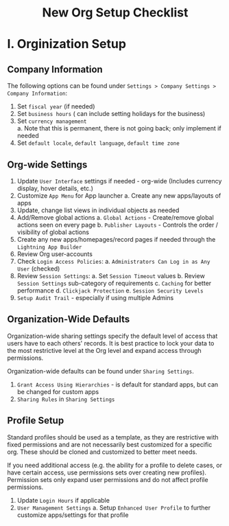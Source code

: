 <h1 style=text-align:center>New Org Setup Checklist</h1>

# I. Orginization Setup

## Company Information

The following options can be found under `Settings > Company Settings > Company Information`:

1. Set `fiscal year` (if needed)
2. Set `business hours` ( can include setting holidays for the business)
3. Set `currency management`  
   a. Note that this is permanent, there is not going back; only implement if needed
4. Set `default locale`, `default language`, `default time zone`

## Org-wide Settings

1. Update `User Interface` settings if needed - org-wide (Includes currency display, hover details, etc.)
2. Customize `App Menu` for App launcher
   a. Create any new apps/layouts of apps
3. Update, change list views in individual objects as needed
4. Add/Remove global actions
   a. `Global Actions` - Create/remove global actions seen on every page
   b. `Publisher Layouts` - Controls the order / visibility of global actions
5. Create any new apps/homepages/record pages if needed through the `Lightning App Builder`
6. Review Org user-accounts
7. Check `Login Access Policies`:
   a. `Administrators Can Log in as Any User` (checked)
8. Review `Session Settings`:
   a. Set `Session Timeout` values
   b. Review `Session Settings` sub-category of requirements
   c. `Caching` for better performance
   d. `Clickjack Protection`
   e. `Session Security Levels`
9. `Setup Audit Trail` - especially if using multiple Admins

## Organization-Wide Defaults

Organization-wide sharing settings specify the default level of access that users have to each others' records. It is best practice to lock your data to the most restrictive level at the Org level and expand access through permissions.

Organization-wide defaults can be found under `Sharing Settings`.

1. `Grant Access Using Hierarchies` - is default for standard apps, but can be changed for custom apps
2. `Sharing Rules` in `Sharing Settings` 

## Profile Setup

Standard profiles should be used as a template, as they are restrictive with fixed permissions and are not necessarily best customized for a specific org. These should be cloned and customized to better meet needs.

If you need additional access (e.g. the ability for a profile to delete cases, or have certain access, use permissions sets over creating new profiles). Permission sets only expand user permissions and do not affect profile permissions.

1. Update `Login Hours` if applicable
2. `User Management Settings`
   a. Setup `Enhanced User Profile` to further customize apps/settings for that profile
